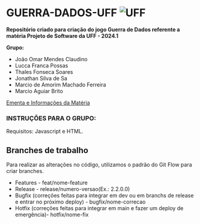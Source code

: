 # GUERRA-DADOS-UFF ![UFF](https://www.uff.br/sites/default/files/imagens-das-paginas/logo-uff-branco-site_0.png)
<p><strong>Repositório criado para criação do jogo Guerra de Dados referente a matéria Projeto de Software da UFF - 2024.1</strong></p>

<p><strong>Grupo:</strong></p>
<ul>
    <li>João Omar Mendes Claudino</li>
    <li>Lucca Franca Possas</li>
    <li>Thales Fonseca Soares</li>
    <li>Jonathan Silva de Sa</li>
    <li>Marcio de Amorim Machado Ferreira</li>
    <li>Marcio Aguiar Brito</li>
</ul>
<a href="https://docs.google.com/document/d/1WUoqAP-SaR7fUd-dj6Tl0sDDOjH0RqLB1t0l27G5Uag/edit#heading=h.fnekxofwmknk">Ementa e Informações da Matéria</a>
<br />

<h3> INSTRUÇÕES PARA O GRUPO:</h3>
<p>Requisitos: Javascript e HTML.</p>

<h2>Branches de trabalho</h2>
<p>Para realizar as alterações no código, utilizamos o padrão do Git Flow para criar branches.</p>
<ul>
    <li>Features - feat/nome-feature</li>
    <li>Release - release/numero-versao(Ex.: 2.2.0.0)</li>
    <li>Bugfix (correções feitas para integrar em dev ou em branchs de release e entrar no próximo deploy) - bugfix/nome-correcao</li>
    <li>Hotfix (correções feitas para integrar em main e fazer um deploy de emergência)- hotfix/nome-fix</li>
</ul>
